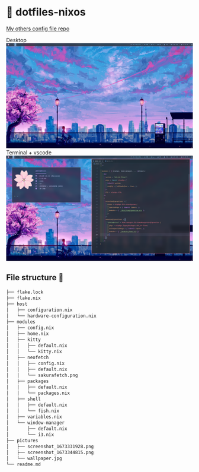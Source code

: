 # 🌸 dotfiles-nixos

[My others config file repo](https://github.com/samiulbasirfahim/dotfiles)

Desktop
![image](./pictures/screenshot_1673331928.png)
Terminal + vscode
![image](./pictures/screenshot_1673344815.png)


## File structure 🚧
```
├── flake.lock
├── flake.nix
├── host
│   ├── configuration.nix
│   └── hardware-configuration.nix
├── modules
│   ├── config.nix
│   ├── home.nix
│   ├── kitty
│   │   ├── default.nix
│   │   └── kitty.nix
│   ├── neofetch
│   │   ├── config.nix
│   │   ├── default.nix
│   │   └── sakurafetch.png
│   ├── packages
│   │   ├── default.nix
│   │   └── packages.nix
│   ├── shell
│   │   ├── default.nix
│   │   └── fish.nix
│   ├── variables.nix
│   └── window-manager
│       ├── default.nix
│       └── i3.nix
├── pictures
│   ├── screenshot_1673331928.png
│   ├── screenshot_1673344815.png
│   └── wallpaper.jpg
└── readme.md
```